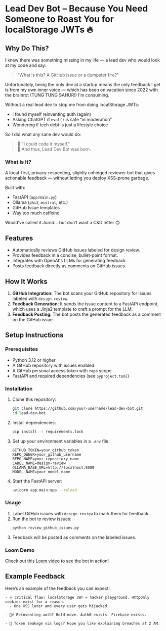 # Lead Dev Bot – Because You Need Someone to Roast You for localStorage JWTs 🔥

## Why Do This?

I knew there was something missing in my life — a lead dev who would look at my code and say:

> "What is this? A GitHub issue or a dumpster fire?"

Unfortunately, being the only dev at a startup means the only feedback I get is from my own inner voice — which has been on vacation since 2022 with the brainrot (TUNG TUNG SAHUR!) I'm consuming.

Without a real lead dev to stop me from doing localStorage JWTs:
- I found myself reinventing auth (again)
- Asking ChatGPT if `eval()` is safe “in moderation”
- Wondering if tech debt is just a lifestyle choice

So I did what any sane dev would do:

> 🧠 "I could code it myself."  
> 🤖 And thus, Lead Dev Bot was born.

### What Is It?

A local-first, privacy-respecting, slightly unhinged reviewer bot that gives actionable feedback — without letting you deploy XSS-prone garbage.

Built with:
- FastAPI (`app/main.py`)
- Ollama (`phi3`, `mistral`, etc.)
- GitHub Issue templates
- Way too much caffeine

Would’ve called it *Jared*... but don’t want a C&D letter 🙃

## Features
- Automatically reviews GitHub issues labeled for design review.
- Provides feedback in a concise, bullet-point format.
- Integrates with OpenAI's LLMs for generating feedback.
- Posts feedback directly as comments on GitHub issues.

## How It Works
1. **GitHub Integration**: The bot scans your GitHub repository for issues labeled with `design-review`.
2. **Feedback Generation**: It sends the issue content to a FastAPI endpoint, which uses a Jinja2 template to craft a prompt for the LLM.
3. **Feedback Posting**: The bot posts the generated feedback as a comment on the GitHub issue.

## Setup Instructions

### Prerequisites
- Python 3.12 or higher
- A GitHub repository with issues enabled
- A GitHub personal access token with `repo` scope
- FastAPI and required dependencies (see `pyproject.toml`)

### Installation
1. Clone this repository:
   ```bash
   git clone https://github.com/your-username/lead-dev-bot.git
   cd lead-dev-bot
   ```

2. Install dependencies:
   ```bash
   pip install -r requirements.lock
   ```

3. Set up your environment variables in a `.env` file:
   ```env
   GITHUB_TOKEN=your_github_token
   REPO_OWNER=your_github_username
   REPO_NAME=your_repository_name
   LABEL_NAME=design-review
   OLLAMA_BASE_URL=http://localhost:8000
   MODEL_NAME=your_model_name
   ```

4. Start the FastAPI server:
   ```bash
   uvicorn app.main:app --reload
   ```

### Usage
1. Label GitHub issues with `design-review` to mark them for feedback.
2. Run the bot to review issues:
   ```bash
   python review_github_issues.py
   ```
3. Feedback will be posted as comments on the labeled issues.

### Loom Demo
Check out this [Loom video](#) to see the bot in action!

## Example Feedback
Here’s an example of the feedback you can expect:
```
- 🔥 Critical flaw: localStorage JWT = hacker playground. HttpOnly cookies exist for a reason.
  - One XSS later and every user gets hijacked.

- 🤦‍♂️ Reinventing auth? Bold move. Auth0 exists. Firebase exists.

- 🐞 Token leakage via logs? Hope you like explaining breaches at 2 AM.
```
